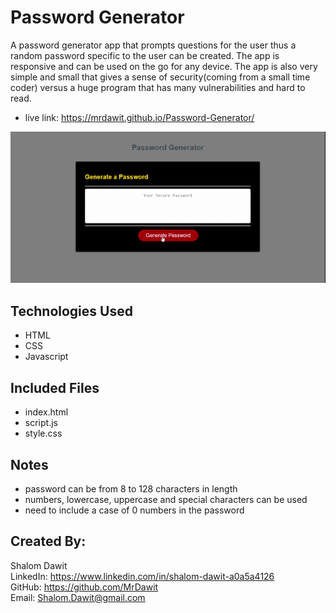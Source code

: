 # Password Generator
A password generator app that prompts questions for the user thus a random password specific to the user can be created. The app is responsive and can be used on the go for any device. The app is also very simple and small that gives a sense of security(coming from a small time coder) versus a huge program that has many vulnerabilities and hard to read.
* live link: https://mrdawit.github.io/Password-Generator/
<img src="Password_Generator.gif">

## Technologies Used
* HTML
* CSS
* Javascript

## Included Files
* index.html
* script.js
* style.css


## Notes
* password can be from 8 to 128 characters in length
* numbers, lowercase, uppercase and special characters can be used
* need to include a case of 0 numbers in the password

## Created By:
Shalom Dawit\
LinkedIn: https://www.linkedin.com/in/shalom-dawit-a0a5a4126 \
GitHub: https://github.com/MrDawit \
Email: Shalom.Dawit@gmail.com 